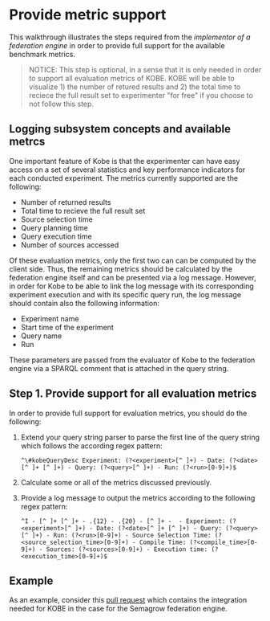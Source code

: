 # Provide metric support

This walkthrough illustrates the steps required from the *implementor of a
federation engine* in order to provide full support for the available
benchmark metrics.

> NOTICE: This step is optional, in a sense that it is only needed in order to
> support all evaluation metrics of KOBE. KOBE will be able to visualize 1) the
> number of retured results and 2) the total time to reciece the full result set
> to experimenter "for free" if you choose to not follow this step.

## Logging subsystem concepts and available metrcs

One important feature of Kobe is that the experimenter can have easy access on
a set of several statistics and key performance indicators for each conducted
experiment. The metrics currently supported are the following:

* Number of returned results
* Total time to recieve the full result set
* Source selection time
* Query planning time
* Query execution time
* Number of sources accessed

Of these evaluation metrics, only the first two can can be computed by the
client side. Thus, the remaining metrics should be calculated by the federation
engine itself and can be presented via a log message. However, in order for
Kobe to be able to link the log message with its corresponding experiment
execution and with its specific query run, the log message should contain also
the following information:

* Experiment name
* Start time of the experiment
* Query name
* Run

These parameters are passed from the evaluator of Kobe to the federation engine
via a SPARQL comment that is attached in the query string.

## Step 1. Provide support for all evaluation metrics

In order to provide full support for evaluation metrics, you should do the
following:

1. Extend your query string parser to parse the first line of the query string
   which follows the according regex pattern:
   
   ```
   ^\#kobeQueryDesc Experiment: (?<experiment>[^ ]+) - Date: (?<date>[^ ]+ [^ ]+) - Query: (?<query>[^ ]+) - Run: (?<run>[0-9]+)$
   ```
   
2. Calculate some or all of the metrics discussed previously.
3. Provide a log message to output the metrics according to the following regex
   pattern:

   ```
   ^I - [^ ]+ [^ ]+ - .{12} - .{20} - [^ ]+ -  - Experiment: (?<experiment>[^ ]+) - Date: (?<date>[^ ]+ [^ ]+) - Query: (?<query>[^ ]+) - Run: (?<run>[0-9]+) - Source Selection Time: (?<source_selection_time>[0-9]+) - Compile Time: (?<compile_time>[0-9]+) - Sources: (?<sources>[0-9]+) - Execution time: (?<execution_time>[0-9]+)$
   ```

## Example

As an example, consider this [pull request](https://github.com/semagrow/semagrow/pull/52)
which contains the integration needed for KOBE in the case for the Semagrow
federation engine. 
